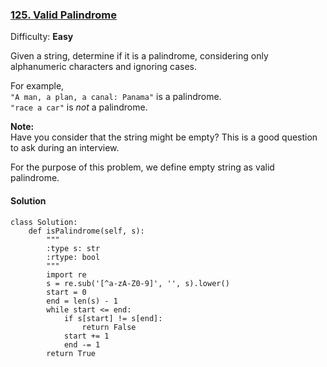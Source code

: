 ### [125\. Valid Palindrome](https://leetcode.com/problems/valid-palindrome/description/)

Difficulty: **Easy**

Given a string, determine if it is a palindrome, considering only alphanumeric characters and ignoring cases.

For example,  
`"A man, a plan, a canal: Panama"` is a palindrome.  
`"race a car"` is _not_ a palindrome.

**Note:**  
Have you consider that the string might be empty? This is a good question to ask during an interview.

For the purpose of this problem, we define empty string as valid palindrome.

#### Solution
```
class Solution:
    def isPalindrome(self, s):
        """
        :type s: str
        :rtype: bool
        """
        import re
        s = re.sub('[^a-zA-Z0-9]', '', s).lower()
        start = 0
        end = len(s) - 1
        while start <= end:
            if s[start] != s[end]:
                return False
            start += 1
            end -= 1
        return True
        
```